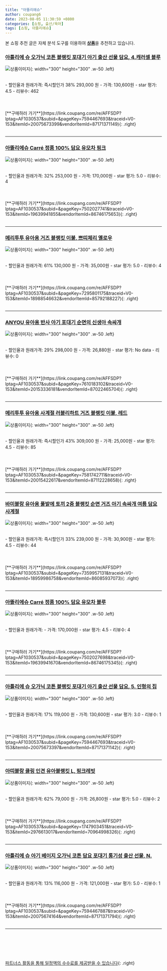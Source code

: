 ```yaml
---
title: "아뜰리에슈"
author: coupang6
date: 2023-08-05 11:30:59 +0800
categories: [쇼핑, 출산/육아]
tags: [쇼핑, 아뜰리에슈]
---
```


본 쇼핑 추천 글은 자체 분석 도구를 이용하여 [**상품**](https://link.coupang.com/a/bao1ui)을 추천하고 있습니다.

### [아틀리에 슈 오가닉 코튼 블랭킷 포대기 아기 출산 선물 담요, 4.캐러셀 블루](https://link.coupang.com/re/AFFSDP?lptag=AF1030537&subid=&pageKey=7594467693&traceid=V0-153&itemId=20075673399&vendorItemId=87171371149)

![상품이미지](https://thumbnail9.coupangcdn.com/thumbnails/remote/230x230ex/image/vendor_inventory/4980/4eaf3f0aa2207ad9eab12b1cd74da07f5df7b5980e0fd60abb7070764a96.jpg){: width="300" height="300" .w-50 .left}


<br>
- 할인율과 원래가격: 즉시할인가 38%  293,000   원
- 가격: 130,600원
- star 평가: 4.5
- 리뷰수: 462
<br>
<br>
<br>
<br>
[**구매하러 가기**](https://link.coupang.com/re/AFFSDP?lptag=AF1030537&subid=&pageKey=7594467693&traceid=V0-153&itemId=20075673399&vendorItemId=87171371149){: .right}
<br>
<br>

---

### [아뜰리에슈 Carré 정품 100% 담요 유모차 핑크](https://link.coupang.com/re/AFFSDP?lptag=AF1030537&subid=&pageKey=7502027741&traceid=V0-153&itemId=19639941855&vendorItemId=86746175653)

![상품이미지](https://thumbnail7.coupangcdn.com/thumbnails/remote/230x230ex/image/vendor_inventory/e205/54d5970230f6ed3201e560731a7ca99e2b77e639e4f0db58cfc972c69f72.jpg){: width="300" height="300" .w-50 .left}


<br>
- 할인율과 원래가격: 32%  253,000   원
- 가격: 170,000원
- star 평가: 5.0
- 리뷰수: 4
<br>
<br>
<br>
<br>
[**구매하러 가기**](https://link.coupang.com/re/AFFSDP?lptag=AF1030537&subid=&pageKey=7502027741&traceid=V0-153&itemId=19639941855&vendorItemId=86746175653){: .right}
<br>
<br>

---

### [메리투투 유아용 거즈 블랭킷 이불, 쁘띠체리 옐로우](https://link.coupang.com/re/AFFSDP?lptag=AF1030537&subid=&pageKey=7295801175&traceid=V0-153&itemId=18988546632&vendorItemId=85792188227)

![상품이미지](https://thumbnail8.coupangcdn.com/thumbnails/remote/230x230ex/image/rs_quotation_api/d3yuttm4/2c87b5bbc40e425e99e5b17ae48ee52e.jpg){: width="300" height="300" .w-50 .left}


<br>
- 할인율과 원래가격: 61%  130,000   원
- 가격: 35,000원
- star 평가: 5.0
- 리뷰수: 4
<br>
<br>
<br>
<br>
[**구매하러 가기**](https://link.coupang.com/re/AFFSDP?lptag=AF1030537&subid=&pageKey=7295801175&traceid=V0-153&itemId=18988546632&vendorItemId=85792188227){: .right}
<br>
<br>

---

### [ANYOU 유아용 반사 아기 포대기 순면의 신생아 속싸개](https://link.coupang.com/re/AFFSDP?lptag=AF1030537&subid=&pageKey=7610183102&traceid=V0-153&itemId=20153336181&vendorItemId=87022465704)

![상품이미지](https://thumbnail10.coupangcdn.com/thumbnails/remote/230x230ex/image/vendor_inventory/6083/241db1addae7de7c1fa12f985cf31534a3c90ebfc9830dbc535e9e94fc0d.jpeg){: width="300" height="300" .w-50 .left}


<br>
- 할인율과 원래가격: 29%  298,000   원
- 가격: 26,880원
- star 평가: No data
- 리뷰수: 0
<br>
<br>
<br>
<br>
[**구매하러 가기**](https://link.coupang.com/re/AFFSDP?lptag=AF1030537&subid=&pageKey=7610183102&traceid=V0-153&itemId=20153336181&vendorItemId=87022465704){: .right}
<br>
<br>

---

### [메리투투 유아용 사계절 러블리하트 거즈 블랭킷 이불, 레드](https://link.coupang.com/re/AFFSDP?lptag=AF1030537&subid=&pageKey=7581742711&traceid=V0-153&itemId=20015422617&vendorItemId=87112228658)

![상품이미지](https://thumbnail10.coupangcdn.com/thumbnails/remote/230x230ex/image/rs_quotation_api/yofzcqbr/f4173a1af7164b30be4fc3180c920b16.jpg){: width="300" height="300" .w-50 .left}


<br>
- 할인율과 원래가격: 즉시할인가 43%  309,000   원
- 가격: 25,000원
- star 평가: 4.5
- 리뷰수: 85
<br>
<br>
<br>
<br>
[**구매하러 가기**](https://link.coupang.com/re/AFFSDP?lptag=AF1030537&subid=&pageKey=7581742711&traceid=V0-153&itemId=20015422617&vendorItemId=87112228658){: .right}
<br>
<br>

---

### [바미블랑 유아용 풀밭에 토끼 2중 블랭킷 순면 거즈 아기 속싸개 여름 담요 사계절](https://link.coupang.com/re/AFFSDP?lptag=AF1030537&subid=&pageKey=7359957131&traceid=V0-153&itemId=18959986758&vendorItemId=86085937073)

![상품이미지](https://thumbnail7.coupangcdn.com/thumbnails/remote/230x230ex/image/vendor_inventory/232f/7e483a2630de069251fbff05b488e8950049a81a0d26d6582c5c16487012.jpg){: width="300" height="300" .w-50 .left}


<br>
- 할인율과 원래가격: 즉시할인가 33%  239,000   원
- 가격: 30,900원
- star 평가: 4.5
- 리뷰수: 44
<br>
<br>
<br>
<br>
[**구매하러 가기**](https://link.coupang.com/re/AFFSDP?lptag=AF1030537&subid=&pageKey=7359957131&traceid=V0-153&itemId=18959986758&vendorItemId=86085937073){: .right}
<br>
<br>

---

### [아뜰리에슈 Carré 정품 100% 담요 유모차 블루](https://link.coupang.com/re/AFFSDP?lptag=AF1030537&subid=&pageKey=7502027698&traceid=V0-153&itemId=19639941670&vendorItemId=86746175345)

![상품이미지](https://thumbnail8.coupangcdn.com/thumbnails/remote/230x230ex/image/vendor_inventory/f673/d556638d691b39c555b3e2931c422e97ea40bc24b96a95dd18113dacd2c5.jpg){: width="300" height="300" .w-50 .left}


<br>
- 할인율과 원래가격: 
- 가격: 170,000원
- star 평가: 4.5
- 리뷰수: 4
<br>
<br>
<br>
<br>
[**구매하러 가기**](https://link.coupang.com/re/AFFSDP?lptag=AF1030537&subid=&pageKey=7502027698&traceid=V0-153&itemId=19639941670&vendorItemId=86746175345){: .right}
<br>
<br>

---

### [아틀리에 슈 오가닉 코튼 블랭킷 포대기 아기 출산 선물 담요, 5. 인형의 집](https://link.coupang.com/re/AFFSDP?lptag=AF1030537&subid=&pageKey=7594467693&traceid=V0-153&itemId=20075673397&vendorItemId=87171371142)

![상품이미지](https://thumbnail9.coupangcdn.com/thumbnails/remote/230x230ex/image/vendor_inventory/4980/4eaf3f0aa2207ad9eab12b1cd74da07f5df7b5980e0fd60abb7070764a96.jpg){: width="300" height="300" .w-50 .left}


<br>
- 할인율과 원래가격: 17%  119,000   원
- 가격: 130,600원
- star 평가: 3.0
- 리뷰수: 1
<br>
<br>
<br>
<br>
[**구매하러 가기**](https://link.coupang.com/re/AFFSDP?lptag=AF1030537&subid=&pageKey=7594467693&traceid=V0-153&itemId=20075673397&vendorItemId=87171371142){: .right}
<br>
<br>

---

### [아띠블랑 쿨링 인견 유아블랭킷 L, 핑크레빗](https://link.coupang.com/re/AFFSDP?lptag=AF1030537&subid=&pageKey=1747903451&traceid=V0-153&itemId=2976613017&vendorItemId=70964998326)

![상품이미지](https://thumbnail7.coupangcdn.com/thumbnails/remote/230x230ex/image/retail/images/2020/06/25/12/9/d24af248-c54c-4e18-9a2d-677fd62e84f4.jpg){: width="300" height="300" .w-50 .left}


<br>
- 할인율과 원래가격: 62%  79,000   원
- 가격: 26,800원
- star 평가: 5.0
- 리뷰수: 2
<br>
<br>
<br>
<br>
[**구매하러 가기**](https://link.coupang.com/re/AFFSDP?lptag=AF1030537&subid=&pageKey=1747903451&traceid=V0-153&itemId=2976613017&vendorItemId=70964998326){: .right}
<br>
<br>

---

### [아틀리에 슈 아기 베이지 오가닉 코튼 담요 포대기 통기성 출산 선물, N.](https://link.coupang.com/re/AFFSDP?lptag=AF1030537&subid=&pageKey=7594467887&traceid=V0-153&itemId=20075674164&vendorItemId=87171371794)

![상품이미지](https://thumbnail7.coupangcdn.com/thumbnails/remote/230x230ex/image/vendor_inventory/bcf9/274e0109341f8c77d54d26801c1ff585106c0023a925a7c74cc0892e9d8d.jpg){: width="300" height="300" .w-50 .left}


<br>
- 할인율과 원래가격: 13%  116,000   원
- 가격: 121,000원
- star 평가: 5.0
- 리뷰수: 1
<br>
<br>
<br>
<br>
[**구매하러 가기**](https://link.coupang.com/re/AFFSDP?lptag=AF1030537&subid=&pageKey=7594467887&traceid=V0-153&itemId=20075674164&vendorItemId=87171371794){: .right}
<br>
<br>

---
<br><br><br><br><br> [파트너스 활동을 통해 일정액의 수수료를 제공받을 수 있습니다](https://link.coupang.com/a/bao1ui){: .right}